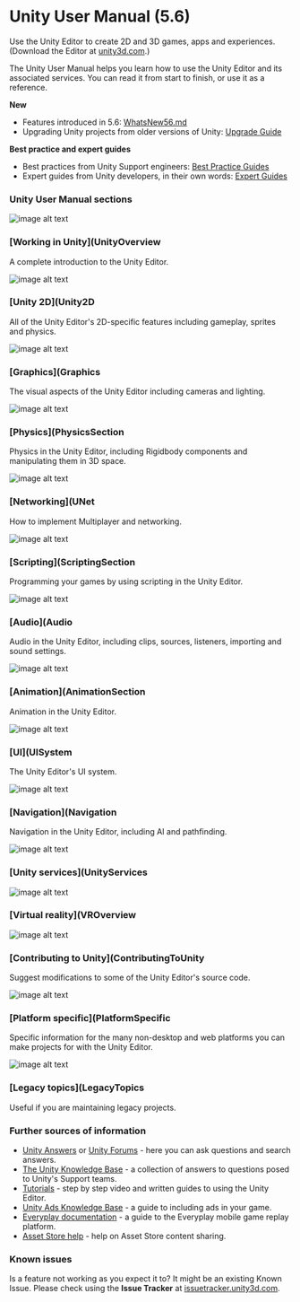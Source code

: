  

# Unity User Manual (5.6) 

 Use the Unity Editor to create 2D and 3D games, apps and experiences. (Download the Editor at [unity3d.com](http://unity3d.com/unity).) 

 The Unity User Manual helps you learn how to use the Unity Editor and its associated services. You can read it from start to finish, or use it as a reference. 

 **New** 
*  Features introduced in 5.6: [WhatsNew56.md](WhatsNew56.md) 
*  Upgrading Unity projects from older versions of Unity: [Upgrade Guide](http://docs.google.com/UpgradeGuides) 

 **Best practice and expert guides** 
*  Best practices from Unity Support engineers: [Best Practice Guides](http://docs.google.com/BestPracticeGuides) 
*  Expert guides from Unity developers, in their own words: [Expert Guides](http://docs.google.com/ExpertGuides) 

### Unity User Manual sections 

 ![image alt text](image_0.jpg) 

### [Working in Unity](UnityOverview 

 A complete introduction to the Unity Editor. 

 ![image alt text](image_0.jpg) 

### [Unity 2D](Unity2D 

 All of the Unity Editor's 2D-specific features including gameplay, sprites and physics. 

 ![image alt text](image_0.jpg) 

### [Graphics](Graphics 

 The visual aspects of the Unity Editor including cameras and lighting. 

 ![image alt text](image_0.jpg) 

### [Physics](PhysicsSection 

 Physics in the Unity Editor, including Rigidbody components and manipulating them in 3D space. 

 ![image alt text](image_0.jpg) 

### [Networking](UNet 

 How to implement Multiplayer and networking. 

 ![image alt text](image_0.jpg) 

### [Scripting](ScriptingSection 

 Programming your games by using scripting in the Unity Editor. 

 ![image alt text](image_0.jpg) 

### [Audio](Audio 

 Audio in the Unity Editor, including clips, sources, listeners, importing and sound settings. 

 ![image alt text](image_0.jpg) 

### [Animation](AnimationSection 

 Animation in the Unity Editor. 

 ![image alt text](image_0.jpg) 

### [UI](UISystem 

 The Unity Editor's UI system. 

 ![image alt text](image_0.jpg) 

### [Navigation](Navigation 

 Navigation in the Unity Editor, including AI and pathfinding. 

 ![image alt text](image_0.jpg) 

### [Unity services](UnityServices 

 ![image alt text](image_0.jpg) 

### [Virtual reality](VROverview 

 ![image alt text](image_0.jpg) 

### [Contributing to Unity](ContributingToUnity 

 Suggest modifications to some of the Unity Editor's source code. 

 ![image alt text](image_0.jpg) 

### [Platform specific](PlatformSpecific 

 Specific information for the many non-desktop and web platforms you can make projects for with the Unity Editor. 

 ![image alt text](image_0.jpg) 

### [Legacy topics](LegacyTopics 

 Useful if you are maintaining legacy projects. 

 

 

### Further sources of information 
*  [Unity Answers](http://answers.unity3d.com/) or [Unity Forums](http://forum.unity3d.com/) - here you can ask questions and search answers. 
*  [The Unity Knowledge Base](https://support.unity3d.com) - a collection of answers to questions posed to Unity's Support teams. 
*  [Tutorials](http://unity3d.com/learn/tutorials) - step by step video and written guides to using the Unity Editor. 
*  [Unity Ads Knowledge Base](http://unityads.unity3d.com/help/index) - a guide to including ads in your game. 
*  [Everyplay documentation](https://developers.everyplay.com/documentation) - a guide to the Everyplay mobile game replay platform. 
*  [Asset Store help](http://unity3d.com/asset-store/help) - help on Asset Store content sharing. 

### Known issues 

 Is a feature not working as you expect it to? It might be an existing Known Issue. Please check using the **Issue Tracker** at [issuetracker.unity3d.com](https://issuetracker.unity3d.com).